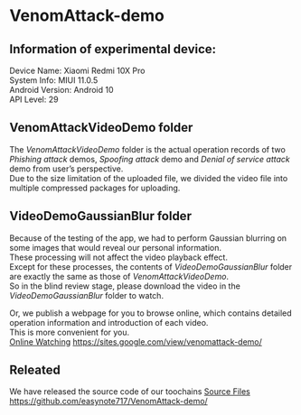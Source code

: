 # VenomAttack-demo

## Information of experimental device:  
Device Name: Xiaomi Redmi 10X Pro  
System Info: MIUI 11.0.5  
Android Version: Android 10  
API Level: 29  

## VenomAttackVideoDemo folder
The *VenomAttackVideoDemo* folder is the actual operation records of two *Phishing attack* demos, *Spoofing attack* demo and *Denial of service attack* demo from user’s perspective.  
Due to the size limitation of the uploaded file, we divided the video file into multiple compressed packages for uploading.  

## VideoDemoGaussianBlur folder
Because of the testing of the app, we had to perform Gaussian blurring on some images that would reveal our personal information.  
These processing will not affect the video playback effect.  
Except for these processes, the contents of *VideoDemoGaussianBlur* folder are exactly the same as those of *VenomAttackVideoDemo*.  
So in the blind review stage, please download the video in the *VideoDemoGaussianBlur* folder to watch.  


Or, we publish a webpage for you to browse online, which contains detailed operation information and introduction of each video.  
This is more convenient for you.  
[Online Watching](https://sites.google.com/view/venomattack-demo/) https://sites.google.com/view/venomattack-demo/

## Releated 
We have released the source code of our toochains
[Source Files](https://github.com/easynote717/VenomAttack-demo) https://github.com/easynote717/VenomAttack-demo/


